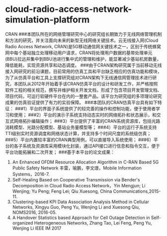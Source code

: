 # cloud-radio-access-network-simulation-platform
CRAN
###本团队所在的网络管理研究中心的研究组长期致力于无线网络管理机制和方法的研究，并关注面向未来的新型无线网络关键技术。云无线接入网(Cloud Radio Access Network, CRAN)是5G移动通信网关键技术之一，区别于传统蜂窝网中每个基站独立处理移动用户请求，CRAN将处理用户数据的基带处理单元(BBU)拉远并集中到BBU池进行集中式的管理和维护，能显著减少基站机房数量，降低能耗，实现资源共享和动态调度。
###由于CRAN架构研究属于当前移动无线接入网研究的前沿课题，目前常用的仿真工具和平台缺乏相应的仿真功能和模块，为了从仿真平台和工具上支撑研究组对CRAN架构下无线通信网管理技术进行研究，本团队从2012年开始着手该CRAN仿真平台的设计和研发工作，并严格按照软件工程的相关规范，撰写并维护相关开发文档，形成了包含项目开发管理文档、项目代码，可运行软硬件平台在内的一整套产品。该平台为研究组的多项理论研究成果的仿真验证提供了有力的实验保障。
###本团队的CRAN仿真平台具有如下特征：
###1）平台的界面子系统提供了的较完善的操作和控制功能，便于使用者学习和使用；
###2）平台的演示子系统支持动态实时的网络拓扑和状态展示，和交互式网络拓扑编辑操作；
###3）平台提供了丰富的CRAN系统资源库，包括光路消耗模型、光路分配模型、基站业务量模型等；
###4）平台的运行子系统支持TTI级别实时资源调度和网络状态计算，并支持多个时间尺度的系统级仿真；
###5）平台内置较丰富的CRAN典型用例，可以直接导入系统使用；
###6）平台的各子系统及资源库采用模块化封装，通过API接口进行信息和指令交互，便于平台功能拓展和二次开发；
###基于本平台的论文成果：
1. An Enhanced OFDM Resource Allocation Algorithm in C-RAN Based 5G Public Safety Network	丰雷，喻鹏，李文璟，Mobile Information Systems，2016-7.
2. Self-Healing Based on Cooperative Transmission via Bender's Decomposition in Cloud Radio Access Network，Yin Mengjun; Li Wenjing; Yu Peng; Feng Lei; Qiu Xuesong, China Communications,2015-11.
3. Clustering-based KPI Data Association Analysis Method in Cellular Networks, Xingyu Guo, Peng Yu, Wenjing Li and Xuesong Qiu, NOMS2016, 2016-05.
4. A Handover Statistics based Approach for Cell Outage Detection in Self-organized Heterogeneous Networks, Zhang Tao, Lei Feng, Peng Yu, Wenjing Li IEEE IM 2017

